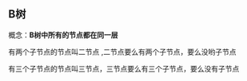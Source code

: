 ## B树

概念：**B树中所有的节点都在同一层**

有两个子节点的节点叫二节点 ,二节点要么有两个子节点，要么没哟子节点

有三个子节点的节点叫三节点，三节点要么有三个子节点，要么没有子节点

